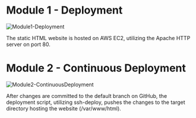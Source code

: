 # Module 1 - Deployment
![Module1-Deployment](https://github.com/cyz-do/Exercise-Cloud-Deployment/assets/93310239/557fce23-9623-48fe-bea6-8d4edf41028b)

The static HTML website is hosted on AWS EC2, utilizing the Apache HTTP server on port 80.


# Module 2 - Continuous Deployment
![Module2-ContinuousDeployment](https://github.com/cyz-do/Exercise-Cloud-Deployment/assets/93310239/a1a68187-f097-407b-bcbb-4272190eb55e)

After changes are committed to the default branch on GitHub, the deployment script, utilizing ssh-deploy, pushes the changes to the target directory hosting the website (/var/www/html).
